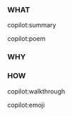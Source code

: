 ### WHAT

copilot:summary

copilot:poem

### WHY

### HOW

copilot:walkthrough

copilot:emoji

<!-- copilot:failOnMissingTests
Copilot will block :x: this PR if it suspects tests to be missing.
You can still dismiss the block.
But if testing is not your main priority right now,
you can also delete this comment,
and we will produce little :white_small_square:s instead.
-->
